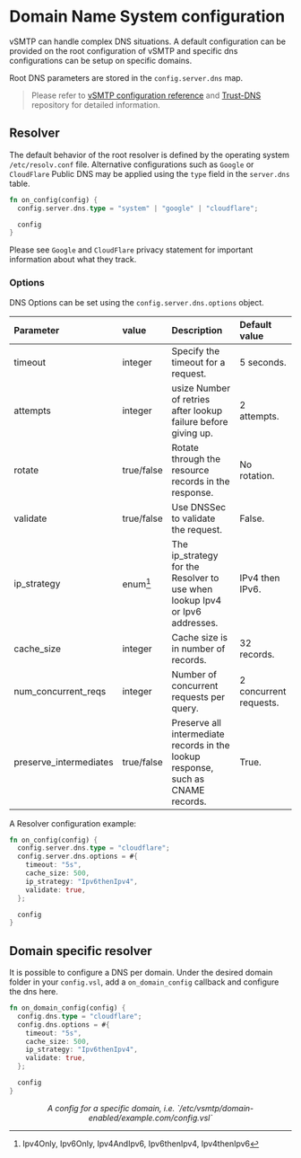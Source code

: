 # Domain Name System configuration

vSMTP can handle complex DNS situations. A default configuration can be provided on the root configuration of vSMTP and specific dns configurations can be setup on specific domains.

Root DNS parameters are stored in the `config.server.dns` map.

> Please refer to [vSMTP configuration reference] and [Trust-DNS] repository for detailed information.

[vSMTP configuration reference]: ../ref/vSL/api/var::cfg.md
[Trust-DNS]: https://github.com/bluejekyll/trust-dns

## Resolver

The default behavior of the root resolver is defined by the operating system `/etc/resolv.conf` file. Alternative configurations such as `Google` or `CloudFlare` Public DNS may be applied using the `type` field in the `server.dns` table.

```rust
fn on_config(config) {
  config.server.dns.type = "system" | "google" | "cloudflare";

  config
}
```

Please see `Google` and `CloudFlare` privacy statement for important information about what they track.

### Options

DNS Options can be set using the `config.server.dns.options` object.

| Parameter              | value      | Description                                                                      | Default value          |
| :--------------------- | :--------- | :------------------------------------------------------------------------------- | :--------------------- |
| timeout                | integer    | Specify the timeout for a request.                                               | 5 seconds.             |
| attempts               | integer    | usize Number of retries after lookup failure before giving up.                   | 2 attempts.            |
| rotate                 | true/false | Rotate through the resource records in the response.                             | No rotation.           |
| validate               | true/false | Use DNSSec to validate the request.                                              | False.                 |
| ip_strategy            | enum[^ip]  | The ip_strategy for the Resolver to use when lookup Ipv4 or Ipv6 addresses.      | IPv4 then IPv6.        |
| cache_size             | integer    | Cache size is in number of records.                                              | 32 records.            |
| num_concurrent_reqs    | integer    | Number of concurrent requests per query.                                         | 2 concurrent requests. |
| preserve_intermediates | true/false | Preserve all intermediate records in the lookup response, such as CNAME records. | True.                  |

[^ip]: Ipv4Only, Ipv6Only, Ipv4AndIpv6, Ipv6thenIpv4, Ipv4thenIpv6

A Resolver configuration example:

```rust
fn on_config(config) {
  config.server.dns.type = "cloudflare";
  config.server.dns.options = #{
    timeout: "5s",
    cache_size: 500,
    ip_strategy: "Ipv6thenIpv4",
    validate: true,
  };

  config
}
```

## Domain specific resolver

It is possible to configure a DNS per domain. Under the desired domain folder in your `config.vsl`, add a `on_domain_config` callback and configure the dns here.

```rust
fn on_domain_config(config) {
  config.dns.type = "cloudflare";
  config.dns.options = #{
    timeout: "5s",
    cache_size: 500,
    ip_strategy: "Ipv6thenIpv4",
    validate: true,
  };

  config
}
```
<p style="text-align: center;"> <i>A config for a specific domain, i.e. `/etc/vsmtp/domain-enabled/example.com/config.vsl`</i> </p>
